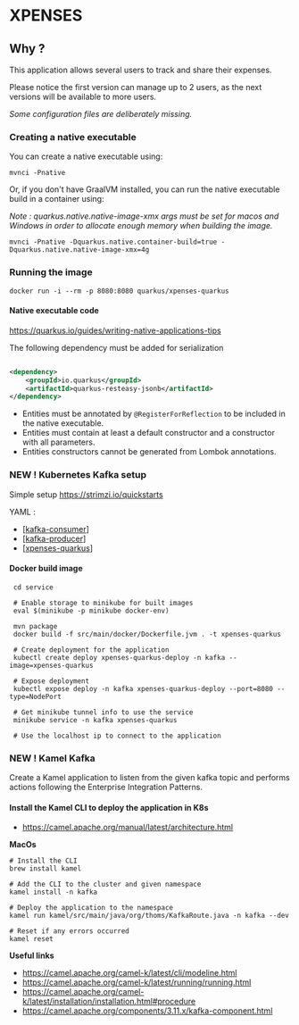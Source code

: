 # XPENSES

## Why ?

This application allows several users to track and share their expenses.

Please notice the first version can manage up to 2 users, as the next versions will be available to more users.

_Some configuration files are deliberately missing._

### Creating a native executable

You can create a native executable using:

```shell script
mvnci -Pnative
```

Or, if you don't have GraalVM installed, you can run the native executable build in a container using:

_Note : quarkus.native.native-image-xmx args must be set for macos and Windows in order to allocate enough memory when
building the image._

```shell script
mvnci -Pnative -Dquarkus.native.container-build=true -Dquarkus.native.native-image-xmx=4g
```

### Running the image

```shell script
docker run -i --rm -p 8080:8080 quarkus/xpenses-quarkus  
```

#### Native executable code

https://quarkus.io/guides/writing-native-applications-tips

The following dependency must be added for serialization

```xml

<dependency>
    <groupId>io.quarkus</groupId>
    <artifactId>quarkus-resteasy-jsonb</artifactId>
</dependency>
```

- Entities must be annotated by ```@RegisterForReflection``` to be included in the native executable.
- Entities must contain at least a default constructor and a constructor with all parameters.
- Entities constructors cannot be generated from Lombok annotations.

### NEW ! Kubernetes Kafka setup

Simple setup https://strimzi.io/quickstarts

YAML :

- [[kafka-consumer](service/src/main/kubernetes/kafka-consumer.yaml)]
- [[kafka-producer](service/src/main/kubernetes/kafka-producer.yaml)]
- [[xpenses-quarkus](service/src/main/kubernetes/xpenses-quarkus.yaml)]

#### Docker build image

```shell
 cd service

 # Enable storage to minikube for built images
 eval $(minikube -p minikube docker-env)
     
 mvn package 
 docker build -f src/main/docker/Dockerfile.jvm . -t xpenses-quarkus
 
 # Create deployment for the application
 kubectl create deploy xpenses-quarkus-deploy -n kafka --image=xpenses-quarkus
 
 # Expose deployment
 kubectl expose deploy -n kafka xpenses-quarkus-deploy --port=8080 --type=NodePort
 
 # Get minikube tunnel info to use the service
 minikube service -n kafka xpenses-quarkus
 
 # Use the localhost ip to connect to the application
```

### NEW ! Kamel Kafka

Create a Kamel application to listen from the given kafka topic and performs actions following the Enterprise
Integration Patterns.

#### Install the Kamel CLI to deploy the application in K8s

- https://camel.apache.org/manual/latest/architecture.html

__MacOs__

```shell
# Install the CLI
brew install kamel

# Add the CLI to the cluster and given namespace
kamel install -n kafka

# Deploy the application to the namespace
kamel run kamel/src/main/java/org/thoms/KafkaRoute.java -n kafka --dev

# Reset if any errors occurred
kamel reset
```

__Useful links__

- https://camel.apache.org/camel-k/latest/cli/modeline.html
- https://camel.apache.org/camel-k/latest/running/running.html
- https://camel.apache.org/camel-k/latest/installation/installation.html#procedure
- https://camel.apache.org/components/3.11.x/kafka-component.html